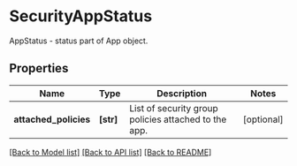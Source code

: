 # SecurityAppStatus

AppStatus - status part of App object.
## Properties
Name | Type | Description | Notes
------------ | ------------- | ------------- | -------------
**attached_policies** | **[str]** | List of security group policies attached to the app. | [optional] 

[[Back to Model list]](../README.md#documentation-for-models) [[Back to API list]](../README.md#documentation-for-api-endpoints) [[Back to README]](../README.md)


